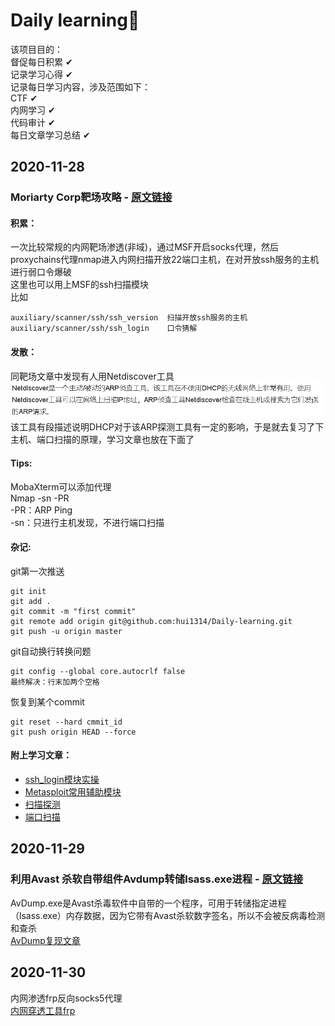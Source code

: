 # Daily learning🚀
该项目目的：  
督促每日积累  ✔  
记录学习心得  ✔  
记录每日学习内容，涉及范围如下：  
CTF  ✔  
内网学习  ✔  
代码审计   ✔  
每日文章学习总结  ✔
## 2020-11-28
### Moriarty Corp靶场攻略 - [原文链接](https://mp.weixin.qq.com/s/aSbrmWYU-zB41_h0Bf-51w)
#### 积累：
一次比较常规的内网靶场渗透(非域)，通过MSF开启socks代理，然后proxychains代理nmap进入内网扫描开放22端口主机，在对开放ssh服务的主机进行弱口令爆破  
这里也可以用上MSF的ssh扫描模块  
比如
```
auxiliary/scanner/ssh/ssh_version  扫描开放ssh服务的主机
auxiliary/scanner/ssh/ssh_login    口令猜解
```
#### 发散：
同靶场文章中发现有人用Netdiscover工具  
![image-20201129015921550](https://github.com/hui1314/Daily-learning/blob/master/images/image-20201129015921550.png)  
该工具有段描述说明DHCP对于该ARP探测工具有一定的影响，于是就去复习了下主机、端口扫描的原理，学习文章也放在下面了

#### Tips:
MobaXterm可以添加代理  
Nmap -sn -PR  
-PR：ARP Ping  
-sn：只进行主机发现，不进行端口扫描
#### 杂记:
git第一次推送
```
git init
git add .
git commit -m "first commit"
git remote add origin git@github.com:hui1314/Daily-learning.git
git push -u origin master
```
git自动换行转换问题
```
git config --global core.autocrlf false
最终解决：行末加两个空格
```
恢复到某个commit
```
git reset --hard cmmit_id
git push origin HEAD --force
```
#### 附上学习文章：
- [ssh_login模块实操](https://www.khow.me/blog/scanner-ssh-auxiliary-modules.html)
- [Metasploit常用辅助模块](https://www.dazhuanlan.com/2020/01/15/5e1e807451bca/)
- [扫描探测](https://www.freebuf.com/articles/network/105036.html)
- [端口扫描](https://nmap.org/man/zh/man-port-scanning-techniques.html)

## 2020-11-29
### 利用Avast 杀软自带组件Avdump转储lsass.exe进程 - [原文链接](https://mp.weixin.qq.com/s/bHDMTlY-YZxx9dS-MqQfRA)
AvDump.exe是Avast杀毒软件中自带的一个程序，可用于转储指定进程（lsass.exe）内存数据，因为它带有Avast杀软数字签名，所以不会被反病毒检测和查杀  
[AvDump复现文章](https://www.cnblogs.com/BOHB-yunying/p/14059179.html)
## 2020-11-30
内网渗透frp反向socks5代理  
[内网穿透工具frp](https://www.cnblogs.com/BOHB-yunying/p/12693675.html)